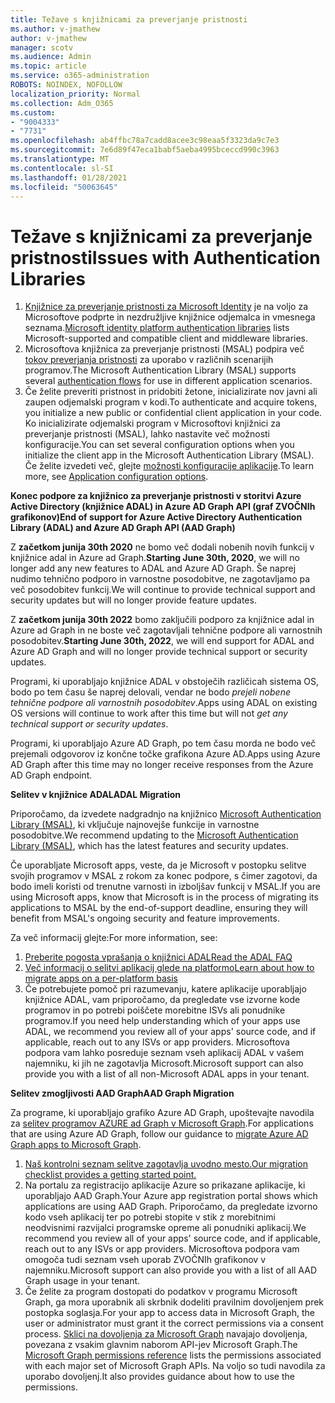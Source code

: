 ```yaml
---
title: Težave s knjižnicami za preverjanje pristnosti
ms.author: v-jmathew
author: v-jmathew
manager: scotv
ms.audience: Admin
ms.topic: article
ms.service: o365-administration
ROBOTS: NOINDEX, NOFOLLOW
localization_priority: Normal
ms.collection: Adm_O365
ms.custom:
- "9004333"
- "7731"
ms.openlocfilehash: ab4ffbc78a7cadd8acee3c98eaa5f3323da9c7e3
ms.sourcegitcommit: 7e6d89f47eca1babf5aeba4995bceccd990c3963
ms.translationtype: MT
ms.contentlocale: sl-SI
ms.lasthandoff: 01/28/2021
ms.locfileid: "50063645"
---
```

# <a name="issues-with-authentication-libraries"></a><span data-ttu-id="d4c6c-102">Težave s knjižnicami za preverjanje pristnosti</span><span class="sxs-lookup"><span data-stu-id="d4c6c-102">Issues with Authentication Libraries</span></span>

1. <span data-ttu-id="d4c6c-103">[Knjižnice za preverjanje pristnosti za Microsoft Identity](https://docs.microsoft.com/azure/active-directory/develop/reference-v2-libraries) je na voljo za Microsoftove podprte in nezdružljive knjižnice odjemalca in vmesnega seznama.</span><span class="sxs-lookup"><span data-stu-id="d4c6c-103">[Microsoft identity platform authentication libraries](https://docs.microsoft.com/azure/active-directory/develop/reference-v2-libraries) lists Microsoft-supported and compatible client and middleware libraries.</span></span>
2. <span data-ttu-id="d4c6c-104">Microsoftova knjižnica za preverjanje pristnosti (MSAL) podpira več [tokov preverjanja pristnosti](https://docs.microsoft.com/azure/active-directory/develop/msal-authentication-flows) za uporabo v različnih scenarijih programov.</span><span class="sxs-lookup"><span data-stu-id="d4c6c-104">The Microsoft Authentication Library (MSAL) supports several [authentication flows](https://docs.microsoft.com/azure/active-directory/develop/msal-authentication-flows) for use in different application scenarios.</span></span>
3. <span data-ttu-id="d4c6c-105">Če želite preveriti pristnost in pridobiti žetone, inicializirate nov javni ali zaupen odjemalski program v kodi.</span><span class="sxs-lookup"><span data-stu-id="d4c6c-105">To authenticate and acquire tokens, you initialize a new public or confidential client application in your code.</span></span> <span data-ttu-id="d4c6c-106">Ko inicializirate odjemalski program v Microsoftovi knjižnici za preverjanje pristnosti (MSAL), lahko nastavite več možnosti konfiguracije.</span><span class="sxs-lookup"><span data-stu-id="d4c6c-106">You can set several configuration options when you initialize the client app in the Microsoft Authentication Library (MSAL).</span></span> <span data-ttu-id="d4c6c-107">Če želite izvedeti več, glejte [možnosti konfiguracije aplikacije](https://docs.microsoft.com/azure/active-directory/develop/msal-client-application-configuration).</span><span class="sxs-lookup"><span data-stu-id="d4c6c-107">To learn more, see [Application configuration options](https://docs.microsoft.com/azure/active-directory/develop/msal-client-application-configuration).</span></span>

<span data-ttu-id="d4c6c-108">**Konec podpore za knjižnico za preverjanje pristnosti v storitvi Azure Active Directory (knjižnice ADAL) in Azure AD Graph API (graf ZVOČNIh grafikonov)**</span><span class="sxs-lookup"><span data-stu-id="d4c6c-108">**End of support for Azure Active Directory Authentication Library (ADAL) and Azure AD Graph API (AAD Graph)**</span></span>

<span data-ttu-id="d4c6c-109">Z **začetkom junija 30th 2020** ne bomo več dodali nobenih novih funkcij v knjižnice adal in Azure ad Graph.</span><span class="sxs-lookup"><span data-stu-id="d4c6c-109">**Starting June 30th, 2020**, we will no longer add any new features to ADAL and Azure AD Graph.</span></span> <span data-ttu-id="d4c6c-110">Še naprej nudimo tehnično podporo in varnostne posodobitve, ne zagotavljamo pa več posodobitev funkcij.</span><span class="sxs-lookup"><span data-stu-id="d4c6c-110">We will continue to provide technical support and security updates but will no longer provide feature updates.</span></span>

<span data-ttu-id="d4c6c-111">Z **začetkom junija 30th 2022** bomo zaključili podporo za knjižnice adal in Azure ad Graph in ne boste več zagotavljali tehnične podpore ali varnostnih posodobitev.</span><span class="sxs-lookup"><span data-stu-id="d4c6c-111">**Starting June 30th, 2022**, we will end support for ADAL and Azure AD Graph and will no longer provide technical support or security updates.</span></span>

<span data-ttu-id="d4c6c-112">Programi, ki uporabljajo knjižnice ADAL v obstoječih različicah sistema OS, bodo po tem času še naprej delovali, vendar ne bodo *prejeli nobene tehnične podpore ali varnostnih posodobitev*.</span><span class="sxs-lookup"><span data-stu-id="d4c6c-112">Apps using ADAL on existing OS versions will continue to work after this time but will not *get any technical support or security updates*.</span></span>

<span data-ttu-id="d4c6c-113">Programi, ki uporabljajo Azure AD Graph, po tem času morda ne bodo več prejemali odgovorov iz končne točke grafikona Azure AD.</span><span class="sxs-lookup"><span data-stu-id="d4c6c-113">Apps using Azure AD Graph after this time may no longer receive responses from the Azure AD Graph endpoint.</span></span>

<span data-ttu-id="d4c6c-114">**Selitev v knjižnice ADAL**</span><span class="sxs-lookup"><span data-stu-id="d4c6c-114">**ADAL Migration**</span></span>

<span data-ttu-id="d4c6c-115">Priporočamo, da izvedete nadgradnjo na knjižnico [Microsoft Authentication Library (MSAL)](https://docs.microsoft.com/azure/active-directory/develop/v2-overview), ki vključuje najnovejše funkcije in varnostne posodobitve.</span><span class="sxs-lookup"><span data-stu-id="d4c6c-115">We recommend updating to the [Microsoft Authentication Library (MSAL)](https://docs.microsoft.com/azure/active-directory/develop/v2-overview), which has the latest features and security updates.</span></span>

<span data-ttu-id="d4c6c-116">Če uporabljate Microsoft apps, veste, da je Microsoft v postopku selitve svojih programov v MSAL z rokom za konec podpore, s čimer zagotovi, da bodo imeli koristi od trenutne varnosti in izboljšav funkcij v MSAL.</span><span class="sxs-lookup"><span data-stu-id="d4c6c-116">If you are using Microsoft apps, know that Microsoft is in the process of migrating its applications to MSAL by the end-of-support deadline, ensuring they will benefit from MSAL's ongoing security and feature improvements.</span></span>

<span data-ttu-id="d4c6c-117">Za več informacij glejte:</span><span class="sxs-lookup"><span data-stu-id="d4c6c-117">For more information, see:</span></span>

1. [<span data-ttu-id="d4c6c-118">Preberite pogosta vprašanja o knjižnici ADAL</span><span class="sxs-lookup"><span data-stu-id="d4c6c-118">Read the ADAL FAQ</span></span>](https://docs.microsoft.com/azure/active-directory/develop/msal-migration#frequently-asked-questions-faq)
2. [<span data-ttu-id="d4c6c-119">Več informacij o selitvi aplikacij glede na platformo</span><span class="sxs-lookup"><span data-stu-id="d4c6c-119">Learn about how to migrate apps on a per-platform basis</span></span>](https://docs.microsoft.com/azure/active-directory/develop/msal-migration#frequently-asked-questions-faq)
3. <span data-ttu-id="d4c6c-120">Če potrebujete pomoč pri razumevanju, katere aplikacije uporabljajo knjižnice ADAL, vam priporočamo, da pregledate vse izvorne kode programov in po potrebi poiščete morebitne ISVs ali ponudnike programov.</span><span class="sxs-lookup"><span data-stu-id="d4c6c-120">If you need help understanding which of your apps use ADAL, we recommend you review all of your apps' source code, and if applicable, reach out to any ISVs or app providers.</span></span> <span data-ttu-id="d4c6c-121">Microsoftova podpora vam lahko posreduje seznam vseh aplikacij ADAL v vašem najemniku, ki jih ne zagotavlja Microsoft.</span><span class="sxs-lookup"><span data-stu-id="d4c6c-121">Microsoft support can also provide you with a list of all non-Microsoft ADAL apps in your tenant.</span></span>

<span data-ttu-id="d4c6c-122">**Selitev zmogljivosti AAD Graph**</span><span class="sxs-lookup"><span data-stu-id="d4c6c-122">**AAD Graph Migration**</span></span>

<span data-ttu-id="d4c6c-123">Za programe, ki uporabljajo grafiko Azure AD Graph, upoštevajte navodila za [selitev programov AZURE ad Graph v Microsoft Graph](https://docs.microsoft.com/graph/migrate-azure-ad-graph-overview).</span><span class="sxs-lookup"><span data-stu-id="d4c6c-123">For applications that are using Azure AD Graph, follow our guidance to [migrate Azure AD Graph apps to Microsoft Graph](https://docs.microsoft.com/graph/migrate-azure-ad-graph-overview).</span></span>

1. [<span data-ttu-id="d4c6c-124">Naš kontrolni seznam selitve zagotavlja uvodno mesto.</span><span class="sxs-lookup"><span data-stu-id="d4c6c-124">Our migration checklist provides a getting started point.</span></span>](https://docs.microsoft.com/graph/migrate-azure-ad-graph-planning-checklist)
2. <span data-ttu-id="d4c6c-125">Na portalu za registracijo aplikacije Azure so prikazane aplikacije, ki uporabljajo AAD Graph.</span><span class="sxs-lookup"><span data-stu-id="d4c6c-125">Your Azure app registration portal shows which applications are using AAD Graph.</span></span> <span data-ttu-id="d4c6c-126">Priporočamo, da pregledate izvorno kodo vseh aplikacij ter po potrebi stopite v stik z morebitnimi neodvisnimi razvijalci programske opreme ali ponudniki aplikacij.</span><span class="sxs-lookup"><span data-stu-id="d4c6c-126">We recommend you review all of your apps' source code, and if applicable, reach out to any ISVs or app providers.</span></span> <span data-ttu-id="d4c6c-127">Microsoftova podpora vam omogoča tudi seznam vseh uporab ZVOČNIh grafikonov v najemniku.</span><span class="sxs-lookup"><span data-stu-id="d4c6c-127">Microsoft support can also provide you with a list of all AAD Graph usage in your tenant.</span></span>
3. <span data-ttu-id="d4c6c-128">Če želite za program dostopati do podatkov v programu Microsoft Graph, ga mora uporabnik ali skrbnik dodeliti pravilnim dovoljenjem prek postopka soglasja.</span><span class="sxs-lookup"><span data-stu-id="d4c6c-128">For your app to access data in Microsoft Graph, the user or administrator must grant it the correct permissions via a consent process.</span></span> <span data-ttu-id="d4c6c-129">[Sklici na dovoljenja za Microsoft Graph](https://docs.microsoft.com/graph/permissions-reference) navajajo dovoljenja, povezana z vsakim glavnim naborom API-jev Microsoft Graph.</span><span class="sxs-lookup"><span data-stu-id="d4c6c-129">The [Microsoft Graph permissions reference](https://docs.microsoft.com/graph/permissions-reference) lists the permissions associated with each major set of Microsoft Graph APIs.</span></span> <span data-ttu-id="d4c6c-130">Na voljo so tudi navodila za uporabo dovoljenj.</span><span class="sxs-lookup"><span data-stu-id="d4c6c-130">It also provides guidance about how to use the permissions.</span></span>
